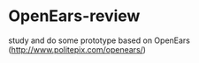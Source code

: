 OpenEars-review
===============

study and do some prototype based on OpenEars (http://www.politepix.com/openears/)
